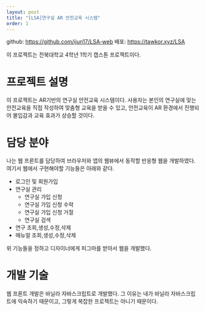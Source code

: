 ```yaml
---
layout: post
title: "[LSA]연구실 AR 안전교육 시스템"
order: 1
---
```


github: <https://github.com/ijun17/LSA-web> 
배포: <https://tawkor.xyz/LSA>

이 프로젝트는 전북대학교 4학년 1학기 캡스톤 프로젝트이다. 

# 프로젝트 설명

이 프로젝트는 AR기반의 연구실 안전교육 시스템이다. 사용자는 본인의 연구실에 맞는 안전교육을 직접 작성하여 맞춤형 교육을 받을 수 있고, 안전교육이 AR 환경에서 진행되어 몰입감과 교육 효과가 상승할 것이다. 


# 담당 분야

나는 웹 프론트를 담당하여 브라우저와 앱의 웹뷰에서 동작할 반응형 웹을 개발하였다. 여기서 웹에서 구현해야할 기능들은 아래와 같다.

* 로그인 및 회원가입
* 연구실 관리
    * 연구실 가입 신청
    * 연구실 가입 신청 수락
    * 연구실 가입 신청 거절
    * 연구실 검색
* 연구 조회,생성,수정,삭제
* 매뉴얼 조회,생성,수정,삭제

위 기능들을 정하고 디자이너에게 피그마를 받아서 웹을 개발했다.

# 개발 기술

웹 프론트 개발은 바닐라 자바스크립트로 개발했다. 그 이유는 내가 바닐라 자바스크립트에 익숙하기 때문이고, 그렇게 복잡한 프로젝트는 아니기 때문이다.